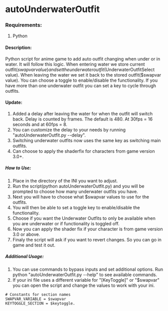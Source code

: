 # autoUnderwaterOutfit
   
### Requirements:
  1. Python
    
    
#### Description:
  Python script for anime game to add auto outfit changing when under or in water. It will follow this logic. When entering water we store current outfit($swapvar value) and set the underwater outfit($UnderwaterOutfitSelect value). When leaving the water we set it back to the stored outfit($swapvar value). You can choose a toggle to enable/disable the functionality. If you have more than one underwater outfit you can set a key to cycle through outfits.
     

#### Update:
  1. Added a delay after leaving the water for when the outfit will switch back. Delay is counted by frames. The default is 480. At 30fps = 16 seconds and at 60fps = 8.
  2. You can customize the delay to your needs by running "autoUnderwaterOutfit.py --delay".
  3. Switching underwater outfits now uses the same key as switching main outfits.
  4. Can choose to apply the shaderfix for characters from game version 3.0+.
       
     
##### How to Use:
  1. Place in the directory of the INI you want to adjust.
  2. Run the script(python autoUnderwaterOutfit.py) and you will be prompted to choose how many underwater outfits you have.
  3. Next you will have to choose what $swapvar values to use for the outfits.
  4. You will then be able to set a toggle key to enable/disable the functionality.
  5. Choose if you want the Underwater Outfits to only be available when you are underwater or if functionality is toggled off.
  6. Now you can apply the shader fix if your character is from game version 3.0 or above.
  6. Finaly the script will ask if you want to revert changes. So you can go in game and test it out.
      
      
##### Additional Usage:
  1. You can use commands to bypass inputs and set additional options. Run python "autoUnderwaterOutfit.py --help" to see available commands.
  2. If your ini file uses a different variable for "[KeyToggle]" or "$swapvar" you can open the script and change the values to work with your ini.

```
# Constants for section names
SWAPVAR_VARIABLE = $swapvar
KEYTOGGLE_SECTION = $keytoggle.
```
